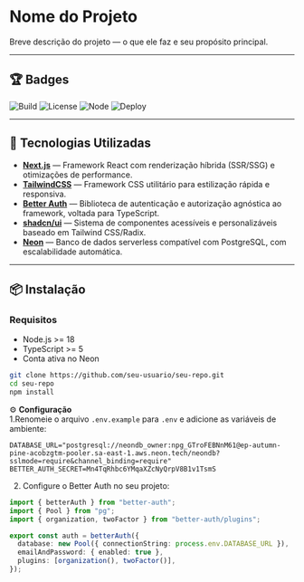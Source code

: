 # Nome do Projeto

Breve descrição do projeto — o que ele faz e seu propósito principal.

---

## 🏆 Badges

![Build](https://img.shields.io/github/actions/workflow/status/seu-usuario/seu-repo/ci.yml?label=build&logo=github)
![License](https://img.shields.io/github/license/seu-usuario/seu-repo?color=blue)
![Node](https://img.shields.io/badge/node-%3E%3D18-green?logo=node.js)
![Deploy](https://img.shields.io/github/deployments/seu-usuario/seu-repo/Production?label=vercel&logo=vercel)

---

## 🚀 Tecnologias Utilizadas

- **[Next.js](https://nextjs.org/)** — Framework React com renderização híbrida (SSR/SSG) e otimizações de performance.
- **[TailwindCSS](https://tailwindcss.com/)** — Framework CSS utilitário para estilização rápida e responsiva.
- **[Better Auth](https://www.better-auth.com/)** — Biblioteca de autenticação e autorização agnóstica ao framework, voltada para TypeScript.
- **[shadcn/ui](https://ui.shadcn.com/)** — Sistema de componentes acessíveis e personalizáveis baseado em Tailwind CSS/Radix.
- **[Neon](https://neon.com/)** — Banco de dados serverless compatível com PostgreSQL, com escalabilidade automática.

---

## 📦 Instalação

### Requisitos

- Node.js >= 18
- TypeScript >= 5
- Conta ativa no Neon

```bash
git clone https://github.com/seu-usuario/seu-repo.git
cd seu-repo
npm install
```

⚙️ **Configuração**  
1.Renomeie o arquivo `.env.example` para `.env` e adicione as variáveis de ambiente:

```env
DATABASE_URL="postgresql://neondb_owner:npg_GTroFEBNnM61@ep-autumn-pine-acobzgtm-pooler.sa-east-1.aws.neon.tech/neondb?sslmode=require&channel_binding=require"
BETTER_AUTH_SECRET=Mn4TqRhbc6YMqaXZcNyQrpV8B1v1TsmS
```

2. Configure o Better Auth no seu projeto:

```ts
import { betterAuth } from "better-auth";
import { Pool } from "pg";
import { organization, twoFactor } from "better-auth/plugins";

export const auth = betterAuth({
  database: new Pool({ connectionString: process.env.DATABASE_URL }),
  emailAndPassword: { enabled: true },
  plugins: [organization(), twoFactor()],
});
```
